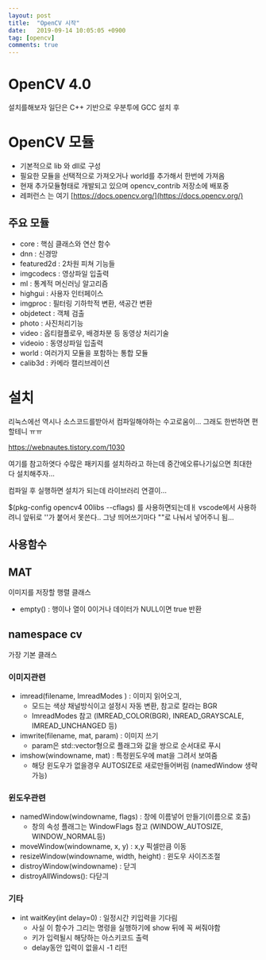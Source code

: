 ```yaml
---
layout: post
title:  "OpenCV 시작"
date:   2019-09-14 10:05:05 +0900
tag: [opencv]
comments: true
---
```



# OpenCV 4.0

설치를해보자 일단은 C++ 기반으로
우분투에 GCC 설치 후 

# OpenCV 모듈
 - 기본적으로 lib 와 dll로 구성
 - 필요한 모듈을 선택적으로 가져오거나 world를 추가해서 한번에 가져옴
 - 현재 추가모듈형태로 개발되고 있으며 opencv_contrib 저장소에 배포중
 - 레퍼런스 는 여기 [https://docs.opencv.org/](https://docs.opencv.org/)

## 주요 모듈
 - core : 핵심 클래스와 연산 함수
 - dnn : 신경망
 - featured2d : 2차원 피쳐 기능들
 - imgcodecs : 영상파일 입출력
 - ml : 통계적 머신러닝 알고리즘
 - highgui : 사용자 인터페이스
 - imgproc : 필터링 기하학적 변환, 색공간 변환
 - objdetect : 객체 검출
 - photo : 사진처리기능
 - video : 옵티컬플로우, 배경차분 등 동영상 처리기술
 - videoio : 동영상파일 입출력
 - world : 여러가지 모듈을 포함하는 통합 모듈 
 - calib3d : 카메라 캘리브레이션

# 설치

리눅스에선 역시나 소스코드를받아서 컴파일해야하는 수고로움이... 그래도 한번하면 편할테니 ㅠㅠ

https://webnautes.tistory.com/1030

여기를 참고하엿다
수많은 패키지를 설치하라고 하는데
중간에오류나기싫으면 최대한 다 설치해주자...

컴파일 후 실행하면 설치가 되는데
라이브러리 연결이...

$(pkg-config opencv4 00libs --cflags)
를 사용하면되는데ㅐ
vscode에서 사용하려니 앞뒤로 ''가 붙어서 못쓴다..
그냥 띄어쓰기마다 ""로 나눠서 넣어주니 됨...




## 사용함수

## MAT
이미지를 저장할 행렬 클래스
  - empty() : 행이나 열이 0이거나 데이터가 NULL이면 true 반환

## namespace cv
가장 기본 클래스

### 이미지관련
- imread(filename, ImreadModes ) : 이미지 읽어오긔, 
  - 모드는 색상 채널방식이고 설정시 자동 변환, 참고로 칼라는 BGR
  - ImreadModes 참고 (IMREAD_COLOR(BGR), INREAD_GRAYSCALE, IMREAD_UNCHANGED 등)
- imwrite(filename, mat, param) : 이미지 쓰기
  - param은 std::vector<int>형으로 플래그와 값을 쌍으로 순서대로 푸시
- imshow(windowname, mat) : 특정윈도우에 mat을 그려서 보여줌
  - 해당 윈도우가 없을경우 AUTOSIZE로 새로만들어버림 (namedWindow 생략 가능)
 
### 윈도우관련
- namedWindow(windowname, flags) : 창에 이름넣어 만들기(이름으로 호출)
  - 창의 속성 플래그는 WindowFlags 참고 (WINDOW_AUTOSIZE, WINDOW_NORMAL등)
- moveWindow(windowname, x, y) : x,y 픽셀만큼 이동
- resizeWindow(windowname, width, height) : 윈도우 사이즈조절
- distroyWindow(windowname) : 닫긔
- distroyAllWindows(): 다닫긔

### 기타
- int waitKey(int delay=0) : 일정시간 키입력을 기다림
  - 사실 이 함수가 그리는 명령을 실행하기에 show 뒤에 꼭 써줘야함
  - 키가 입력될시 해당하는 아스키코드 출력
  - delay동안 입력이 없을시 -1 리턴 

